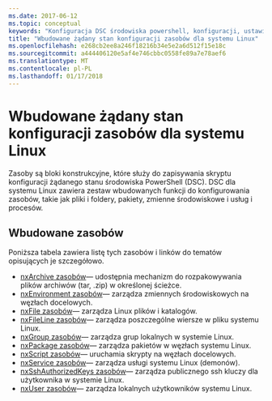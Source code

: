 ```yaml
---
ms.date: 2017-06-12
ms.topic: conceptual
keywords: "Konfiguracja DSC środowiska powershell, konfiguracji, ustawienia"
title: "Wbudowane żądany stan konfiguracji zasobów dla systemu Linux"
ms.openlocfilehash: e268cb2ee8a246f18216b34e5e2a6d512f15e18c
ms.sourcegitcommit: a444406120e5af4e746cbbc0558fe89a7e78aef6
ms.translationtype: MT
ms.contentlocale: pl-PL
ms.lasthandoff: 01/17/2018
---
```

# <a name="built-in-desired-state-configuration-resources-for-linux"></a>Wbudowane żądany stan konfiguracji zasobów dla systemu Linux

Zasoby są bloki konstrukcyjne, które służy do zapisywania skryptu konfiguracji żądanego stanu środowiska PowerShell (DSC). DSC dla systemu Linux zawiera zestaw wbudowanych funkcji do konfigurowania zasobów, takie jak pliki i foldery, pakiety, zmienne środowiskowe i usług i procesów.

## <a name="built-in-resources"></a>Wbudowane zasobów 

Poniższa tabela zawiera listę tych zasobów i linków do tematów opisujących je szczegółowo.

* [nxArchive zasobów](lnxArchiveResource.md)— udostępnia mechanizm do rozpakowywania plików archiwów (tar, .zip) w określonej ścieżce.
* [nxEnvironment zasobów](lnxEnvironmentResource.md)— zarządza zmiennych środowiskowych na węzłach docelowych. 
* [nxFile zasobów](lnxFileResource.md)— zarządza Linux plików i katalogów. 
* [nxFileLine zasobów](lnxFileLineResource.md)— zarządza poszczególne wiersze w pliku systemu Linux. 
* [nxGroup zasobów](lnxGroupResource.md)— zarządza grup lokalnych w systemie Linux. 
* [nxPackage zasobów](lnxPackageResource.md)— zarządza pakietów w węzłach systemu Linux.
* [nxScript zasobów](lnxScriptResource.md)— uruchamia skrypty na węzłach docelowych.
* [nxService zasobów](lnxServiceResource.md)— zarządza usługi systemu Linux (demonów).
* [nxSshAuthorizedKeys zasobów](lnxSshAuthorizedKeysResource.md)— zarządza publicznego ssh kluczy dla użytkownika w systemie Linux. 
* [nxUser zasobów](lnxUserResource.md)— zarządza lokalnych użytkowników systemu Linux. 
  
